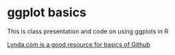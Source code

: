 # ggplot basics

This is class presentation and code on using ggplots in R 

[Lynda.com is a good resource for basics of Github](http://www.lynda.com)

